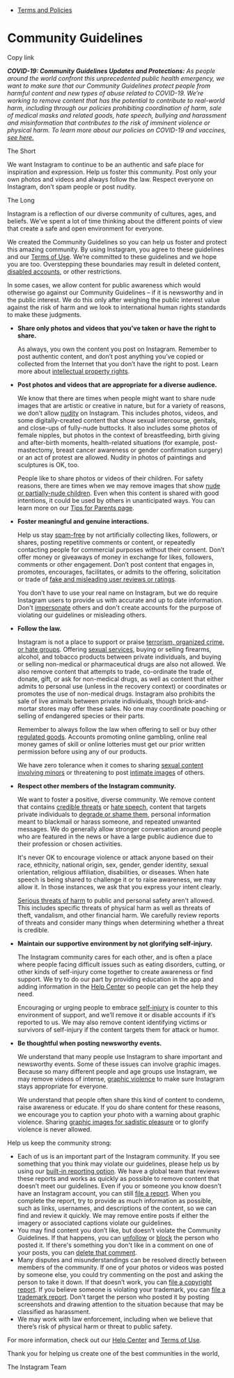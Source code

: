 *   [Terms and Policies](https://help.instagram.com/1417489251945243/?helpref=breadcrumb)

Community Guidelines
====================

Copy link

_**COVID-19: Community Guidelines Updates and Protections:** As people around the world confront this unprecedented public health emergency, we want to make sure that our Community Guidelines protect people from harmful content and new types of abuse related to COVID-19. We’re working to remove content that has the potential to contribute to real-world harm, including through our policies prohibiting coordination of harm, sale of medical masks and related goods, hate speech, bullying and harassment and misinformation that contributes to the risk of imminent violence or physical harm. To learn more about our policies on COVID-19 and vaccines, [see here.](https://help.instagram.com/697825587576762?helpref=faq_content)_

The Short

We want Instagram to continue to be an authentic and safe place for inspiration and expression. Help us foster this community. Post only your own photos and videos and always follow the law. Respect everyone on Instagram, don’t spam people or post nudity.

The Long

Instagram is a reflection of our diverse community of cultures, ages, and beliefs. We’ve spent a lot of time thinking about the different points of view that create a safe and open environment for everyone.

We created the Community Guidelines so you can help us foster and protect this amazing community. By using Instagram, you agree to these guidelines and our [Terms of Use](https://www.instagram.com/legal/terms). We’re committed to these guidelines and we hope you are too. Overstepping these boundaries may result in deleted content, [disabled accounts](https://help.instagram.com/366993040048856?helpref=faq_content), or other restrictions.

In some cases, we allow content for public awareness which would otherwise go against our Community Guidelines – if it is newsworthy and in the public interest. We do this only after weighing the public interest value against the risk of harm and we look to international human rights standards to make these judgments.

*   **Share only photos and videos that you’ve taken or have the right to share.**
    
    As always, you own the content you post on Instagram. Remember to post authentic content, and don’t post anything you’ve copied or collected from the Internet that you don’t have the right to post. Learn more about [intellectual property rights](https://help.instagram.com/126382350847838?helpref=faq_content).
    
*   **Post photos and videos that are appropriate for a diverse audience.**
    
    We know that there are times when people might want to share nude images that are artistic or creative in nature, but for a variety of reasons, we don’t allow [nudity](https://l.instagram.com/?u=https%3A%2F%2Fwww.facebook.com%2Fcommunitystandards%2Fadult_nudity_sexual_activity&e=AT0Zh-g-cepXDTswVWINCKW97ZZrOIskbEFwBhuncMBHgyIGf4H-ReLqC2_cF9QmNMQOCehokWDuLJqk_VBZuNHp-D_zVDjL5uCGhFSJCQEfgGSIcgM5Y2POKgE20w35PlsQ8hCcWPO4_dxm8sSfdkWlsl58V3Ci6Jltgg) on Instagram. This includes photos, videos, and some digitally-created content that show sexual intercourse, genitals, and close-ups of fully-nude buttocks. It also includes some photos of female nipples, but photos in the context of breastfeeding, birth giving and after-birth moments, health-related situations (for example, post-mastectomy, breast cancer awareness or gender confirmation surgery) or an act of protest are allowed. Nudity in photos of paintings and sculptures is OK, too.
    
    People like to share photos or videos of their children. For safety reasons, there are times when we may remove images that show [nude or partially-nude children](https://l.instagram.com/?u=https%3A%2F%2Fwww.facebook.com%2Fcommunitystandards%2Fchild_nudity_sexual_exploitation&e=AT0Zh-g-cepXDTswVWINCKW97ZZrOIskbEFwBhuncMBHgyIGf4H-ReLqC2_cF9QmNMQOCehokWDuLJqk_VBZuNHp-D_zVDjL5uCGhFSJCQEfgGSIcgM5Y2POKgE20w35PlsQ8hCcWPO4_dxm8sSfdkWlsl58V3Ci6Jltgg). Even when this content is shared with good intentions, it could be used by others in unanticipated ways. You can learn more on our [Tips for Parents page](https://help.instagram.com/154475974694511/?helpref=faq_content).
    
*   **Foster meaningful and genuine interactions.**
    
    Help us stay [spam-free](https://l.instagram.com/?u=https%3A%2F%2Fwww.facebook.com%2Fcommunitystandards%2Fspam&e=AT0Zh-g-cepXDTswVWINCKW97ZZrOIskbEFwBhuncMBHgyIGf4H-ReLqC2_cF9QmNMQOCehokWDuLJqk_VBZuNHp-D_zVDjL5uCGhFSJCQEfgGSIcgM5Y2POKgE20w35PlsQ8hCcWPO4_dxm8sSfdkWlsl58V3Ci6Jltgg) by not artificially collecting likes, followers, or shares, posting repetitive comments or content, or repeatedly contacting people for commercial purposes without their consent. Don’t offer money or giveaways of money in exchange for likes, followers, comments or other engagement. Don’t post content that engages in, promotes, encourages, facilitates, or admits to the offering, solicitation or trade of [fake and misleading user reviews or ratings](https://l.instagram.com/?u=https%3A%2F%2Fwww.facebook.com%2Fcommunitystandards%2Ffraud_deception&e=AT0Zh-g-cepXDTswVWINCKW97ZZrOIskbEFwBhuncMBHgyIGf4H-ReLqC2_cF9QmNMQOCehokWDuLJqk_VBZuNHp-D_zVDjL5uCGhFSJCQEfgGSIcgM5Y2POKgE20w35PlsQ8hCcWPO4_dxm8sSfdkWlsl58V3Ci6Jltgg).
    
    You don’t have to use your real name on Instagram, but we do require Instagram users to provide us with accurate and up to date information. Don't [impersonate](https://l.instagram.com/?u=https%3A%2F%2Fwww.facebook.com%2Fcommunitystandards%2Fmisrepresentation&e=AT0Zh-g-cepXDTswVWINCKW97ZZrOIskbEFwBhuncMBHgyIGf4H-ReLqC2_cF9QmNMQOCehokWDuLJqk_VBZuNHp-D_zVDjL5uCGhFSJCQEfgGSIcgM5Y2POKgE20w35PlsQ8hCcWPO4_dxm8sSfdkWlsl58V3Ci6Jltgg) others and don't create accounts for the purpose of violating our guidelines or misleading others.
    
*   **Follow the law.**
    
    Instagram is not a place to support or praise [terrorism, organized crime, or hate groups](https://l.instagram.com/?u=https%3A%2F%2Fwww.facebook.com%2Fcommunitystandards%2Fdangerous_individuals_organizations&e=AT0Zh-g-cepXDTswVWINCKW97ZZrOIskbEFwBhuncMBHgyIGf4H-ReLqC2_cF9QmNMQOCehokWDuLJqk_VBZuNHp-D_zVDjL5uCGhFSJCQEfgGSIcgM5Y2POKgE20w35PlsQ8hCcWPO4_dxm8sSfdkWlsl58V3Ci6Jltgg). Offering [sexual services](https://l.instagram.com/?u=https%3A%2F%2Fwww.facebook.com%2Fcommunitystandards%2Fsexual_solicitation&e=AT0Zh-g-cepXDTswVWINCKW97ZZrOIskbEFwBhuncMBHgyIGf4H-ReLqC2_cF9QmNMQOCehokWDuLJqk_VBZuNHp-D_zVDjL5uCGhFSJCQEfgGSIcgM5Y2POKgE20w35PlsQ8hCcWPO4_dxm8sSfdkWlsl58V3Ci6Jltgg), buying or selling firearms, alcohol, and tobacco products between private individuals, and buying or selling non-medical or pharmaceutical drugs are also not allowed. We also remove content that attempts to trade, co-ordinate the trade of, donate, gift, or ask for non-medical drugs, as well as content that either admits to personal use (unless in the recovery context) or coordinates or promotes the use of non-medical drugs. Instagram also prohibits the sale of live animals between private individuals, though brick-and-mortar stores may offer these sales. No one may coordinate poaching or selling of endangered species or their parts.
    
    Remember to always follow the law when offering to sell or buy other [regulated goods](https://l.instagram.com/?u=https%3A%2F%2Fwww.facebook.com%2Fcommunitystandards%2Fregulated_goods&e=AT0Zh-g-cepXDTswVWINCKW97ZZrOIskbEFwBhuncMBHgyIGf4H-ReLqC2_cF9QmNMQOCehokWDuLJqk_VBZuNHp-D_zVDjL5uCGhFSJCQEfgGSIcgM5Y2POKgE20w35PlsQ8hCcWPO4_dxm8sSfdkWlsl58V3Ci6Jltgg). Accounts promoting online gambling, online real money games of skill or online lotteries must get our prior written permission before using any of our products.
    
    We have zero tolerance when it comes to sharing [sexual content involving minors](https://l.instagram.com/?u=https%3A%2F%2Fwww.facebook.com%2Fcommunitystandards%2Fchild_nudity_sexual_exploitation&e=AT0Zh-g-cepXDTswVWINCKW97ZZrOIskbEFwBhuncMBHgyIGf4H-ReLqC2_cF9QmNMQOCehokWDuLJqk_VBZuNHp-D_zVDjL5uCGhFSJCQEfgGSIcgM5Y2POKgE20w35PlsQ8hCcWPO4_dxm8sSfdkWlsl58V3Ci6Jltgg) or threatening to post [intimate images](https://l.instagram.com/?u=https%3A%2F%2Fwww.facebook.com%2Fcommunitystandards%2Fsexual_exploitation_adults&e=AT0Zh-g-cepXDTswVWINCKW97ZZrOIskbEFwBhuncMBHgyIGf4H-ReLqC2_cF9QmNMQOCehokWDuLJqk_VBZuNHp-D_zVDjL5uCGhFSJCQEfgGSIcgM5Y2POKgE20w35PlsQ8hCcWPO4_dxm8sSfdkWlsl58V3Ci6Jltgg) of others.
    
*   **Respect other members of the Instagram community.**
    
    We want to foster a positive, diverse community. We remove content that contains [credible threats](https://l.instagram.com/?u=https%3A%2F%2Fwww.facebook.com%2Fcommunitystandards%2Fcredible_violence&e=AT0Zh-g-cepXDTswVWINCKW97ZZrOIskbEFwBhuncMBHgyIGf4H-ReLqC2_cF9QmNMQOCehokWDuLJqk_VBZuNHp-D_zVDjL5uCGhFSJCQEfgGSIcgM5Y2POKgE20w35PlsQ8hCcWPO4_dxm8sSfdkWlsl58V3Ci6Jltgg) or [hate speech](https://l.instagram.com/?u=https%3A%2F%2Fwww.facebook.com%2Fcommunitystandards%2Fhate_speech&e=AT0Zh-g-cepXDTswVWINCKW97ZZrOIskbEFwBhuncMBHgyIGf4H-ReLqC2_cF9QmNMQOCehokWDuLJqk_VBZuNHp-D_zVDjL5uCGhFSJCQEfgGSIcgM5Y2POKgE20w35PlsQ8hCcWPO4_dxm8sSfdkWlsl58V3Ci6Jltgg), content that targets private individuals to [degrade or shame them](https://l.instagram.com/?u=https%3A%2F%2Fwww.facebook.com%2Fcommunitystandards%2Fbullying&e=AT0Zh-g-cepXDTswVWINCKW97ZZrOIskbEFwBhuncMBHgyIGf4H-ReLqC2_cF9QmNMQOCehokWDuLJqk_VBZuNHp-D_zVDjL5uCGhFSJCQEfgGSIcgM5Y2POKgE20w35PlsQ8hCcWPO4_dxm8sSfdkWlsl58V3Ci6Jltgg), personal information meant to blackmail or harass someone, and repeated unwanted messages. We do generally allow stronger conversation around people who are featured in the news or have a large public audience due to their profession or chosen activities.
    
    It's never OK to encourage violence or attack anyone based on their race, ethnicity, national origin, sex, gender, gender identity, sexual orientation, religious affiliation, disabilities, or diseases. When hate speech is being shared to challenge it or to raise awareness, we may allow it. In those instances, we ask that you express your intent clearly.
    
    [Serious threats of harm](https://l.instagram.com/?u=https%3A%2F%2Fwww.facebook.com%2Fcommunitystandards%2Fcredible_violence&e=AT0Zh-g-cepXDTswVWINCKW97ZZrOIskbEFwBhuncMBHgyIGf4H-ReLqC2_cF9QmNMQOCehokWDuLJqk_VBZuNHp-D_zVDjL5uCGhFSJCQEfgGSIcgM5Y2POKgE20w35PlsQ8hCcWPO4_dxm8sSfdkWlsl58V3Ci6Jltgg) to public and personal safety aren't allowed. This includes specific threats of physical harm as well as threats of theft, vandalism, and other financial harm. We carefully review reports of threats and consider many things when determining whether a threat is credible.
    
*   **Maintain our supportive environment by not glorifying self-injury.**
    
    The Instagram community cares for each other, and is often a place where people facing difficult issues such as eating disorders, cutting, or other kinds of self-injury come together to create awareness or find support. We try to do our part by providing education in the app and adding information in the [Help Center](https://help.instagram.com/) so people can get the help they need.
    
    Encouraging or urging people to embrace [self-injury](https://l.instagram.com/?u=https%3A%2F%2Fwww.facebook.com%2Fcommunitystandards%2Fsuicide_self_injury_violence&e=AT0Zh-g-cepXDTswVWINCKW97ZZrOIskbEFwBhuncMBHgyIGf4H-ReLqC2_cF9QmNMQOCehokWDuLJqk_VBZuNHp-D_zVDjL5uCGhFSJCQEfgGSIcgM5Y2POKgE20w35PlsQ8hCcWPO4_dxm8sSfdkWlsl58V3Ci6Jltgg) is counter to this environment of support, and we’ll remove it or disable accounts if it’s reported to us. We may also remove content identifying victims or survivors of self-injury if the content targets them for attack or humor.
    
*   **Be thoughtful when posting newsworthy events.**
    
    We understand that many people use Instagram to share important and newsworthy events. Some of these issues can involve graphic images. Because so many different people and age groups use Instagram, we may remove videos of intense, [graphic violence](https://l.instagram.com/?u=https%3A%2F%2Fwww.facebook.com%2Fcommunitystandards%2Fgraphic_violence&e=AT0Zh-g-cepXDTswVWINCKW97ZZrOIskbEFwBhuncMBHgyIGf4H-ReLqC2_cF9QmNMQOCehokWDuLJqk_VBZuNHp-D_zVDjL5uCGhFSJCQEfgGSIcgM5Y2POKgE20w35PlsQ8hCcWPO4_dxm8sSfdkWlsl58V3Ci6Jltgg) to make sure Instagram stays appropriate for everyone.
    
    We understand that people often share this kind of content to condemn, raise awareness or educate. If you do share content for these reasons, we encourage you to caption your photo with a warning about graphic violence. Sharing [graphic images for sadistic pleasure](https://l.instagram.com/?u=https%3A%2F%2Fwww.facebook.com%2Fcommunitystandards%2Fcruel_insensitive&e=AT0Zh-g-cepXDTswVWINCKW97ZZrOIskbEFwBhuncMBHgyIGf4H-ReLqC2_cF9QmNMQOCehokWDuLJqk_VBZuNHp-D_zVDjL5uCGhFSJCQEfgGSIcgM5Y2POKgE20w35PlsQ8hCcWPO4_dxm8sSfdkWlsl58V3Ci6Jltgg) or to glorify violence is never allowed.
    

Help us keep the community strong:

*   Each of us is an important part of the Instagram community. If you see something that you think may violate our guidelines, please help us by using our [built-in reporting option](https://help.instagram.com/165828726894770?helpref=faq_content). We have a global team that reviews these reports and works as quickly as possible to remove content that doesn’t meet our guidelines. Even if you or someone you know doesn’t have an Instagram account, you can still [file a report](https://help.instagram.com/contact/383679321740945). When you complete the report, try to provide as much information as possible, such as links, usernames, and descriptions of the content, so we can find and review it quickly. We may remove entire posts if either the imagery or associated captions violate our guidelines.
*   You may find content you don’t like, but doesn’t violate the Community Guidelines. If that happens, you can [unfollow](https://help.instagram.com/286340048138725?helpref=faq_content) or [block](https://help.instagram.com/426700567389543/?helpref=faq_content) the person who posted it. If there's something you don't like in a comment on one of your posts, you can [delete that comment](https://help.instagram.com/289098941190483?helpref=faq_content).
*   Many disputes and misunderstandings can be resolved directly between members of the community. If one of your photos or videos was posted by someone else, you could try commenting on the post and asking the person to take it down. If that doesn’t work, you can [file a copyright report](https://help.instagram.com/126382350847838?helpref=faq_content). If you believe someone is violating your trademark, you can [file a trademark report](https://help.instagram.com/222826637847963?helpref=faq_content). Don't target the person who posted it by posting screenshots and drawing attention to the situation because that may be classified as harassment.
*   We may work with law enforcement, including when we believe that there’s risk of physical harm or threat to public safety.

For more information, check out our [Help Center](https://help.instagram.com/) and [Terms of Use](https://l.instagram.com/?u=http%3A%2F%2Finstagram.com%2Flegal%2Fterms%2F%23&e=AT0Zh-g-cepXDTswVWINCKW97ZZrOIskbEFwBhuncMBHgyIGf4H-ReLqC2_cF9QmNMQOCehokWDuLJqk_VBZuNHp-D_zVDjL5uCGhFSJCQEfgGSIcgM5Y2POKgE20w35PlsQ8hCcWPO4_dxm8sSfdkWlsl58V3Ci6Jltgg).

Thank you for helping us create one of the best communities in the world,

The Instagram Team